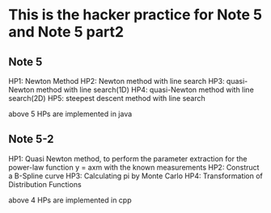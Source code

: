 # This is the hacker practice for Note 5 and Note 5 part2

## Note 5
HP1: Newton Method
HP2: Newton method with line search 
HP3: quasi-Newton method with line search(1D)
HP4: quasi-Newton method with line search(2D)
HP5: steepest descent method with line search 

above 5 HPs are implemented in java

## Note 5-2
HP1: Quasi Newton method, to perform the parameter extraction for the power-law function y = axm with the known measurements
HP2: Construct a B-Spline curve
HP3: Calculating pi by Monte Carlo
HP4: Transformation of Distribution Functions

above 4 HPs are implemented in cpp
